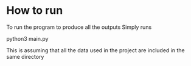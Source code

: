 # How to run

To run the program to produce all the outputs
Simply runs

python3 main.py

This is assuming that all the data used in the project are included in the same directory